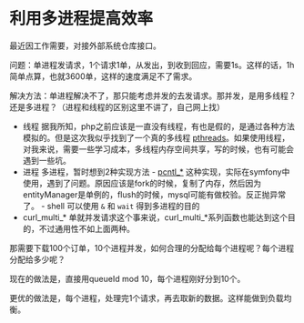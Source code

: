 # 利用多进程提高效率
最近因工作需要，对接外部系统仓库接口。

问题：单进程发请求，1个请求1单，从发出，到收到回应，需要1s。这样的话，1h简单点算，也就3600单，这样的速度满足不了需求。

解决方法：单进程解决不了，那只能考虑并发的去发请求。那并发，是用多线程？还是多进程？（进程和线程的区别这里不讲了，自己网上找）
- 线程
    据我所知，php之前应该是一直没有线程，有也是假的，是通过各种方法模拟的。但是这次我似乎找到了一个真的多线程 [pthreads](http://docs.php.net/manual/en/book.pthreads.php)。如果使用线程，对我来说，需要一些学习成本，多线程内存空间共享，写的时候，也有可能会遇到一些坑。
- 进程
    多进程，暂时想到2种实现方法
        - [pcntl_*](http://cn2.php.net/manual/en/book.pcntl.php)
            这种实现，实际在symfony中使用，遇到了问题。原因应该是fork的时候，复制了内存，然后因为entityManager是单例的，flush的时候，mysql可能有做校验。反正抛异常了。
        - shell
            可以使用 `&` 和 `wait` 得到多进程的目的
- curl_multi_*
    单就并发请求这个事来说，curl_multi_*系列函数也能达到这个目的，不过通用性不如上面两种。

那需要下载100个订单，10个进程并发，如何合理的分配给每个进程呢？每个进程分配给多少呢？

现在的做法是，直接用queueId mod 10，每个进程刚好分到10个。

更优的做法是，每个进程，处理完1个请求，再去取新的数据。这样能做到负载均衡。
